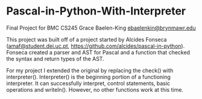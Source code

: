 Pascal-in-Python-With-Interpreter
=================================

Final Project for BMC CS245
Grace Baelen-King
ebaelenkin@brynmawr.edu

This project was built off of a project started by Alcides Fonseca (amaf@student.dei.uc.pt, https://github.com/alcides/pascal-in-python). Fonseca created a parser and AST for Pascal and a function that  checked the syntax and return types of the AST. 

For my project I extended the original by replacing the check() with interpreter(). Interpreter() is the beginning portion of a functioning interpreter. It can successfully interpret, control statements, basic operations and writeln(). However, no other functions work at this time.

